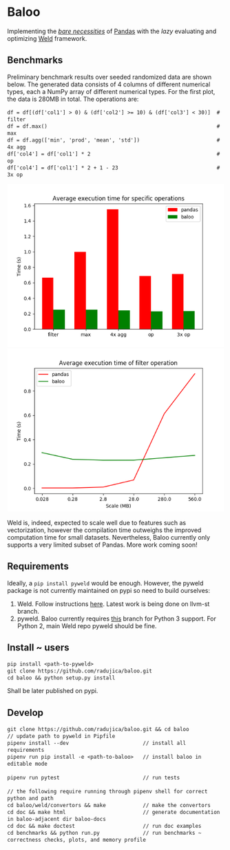 # Baloo

Implementing the [*bare necessities*](https://www.youtube.com/watch?v=08NlhjpVFsU) 
of [Pandas](https://pandas.pydata.org/) with the *lazy* evaluating
and optimizing [Weld](https://github.com/weld-project/weld) framework.

## Benchmarks
Preliminary benchmark results over seeded randomized data are shown below. 
The generated data consists of 4 columns of different numerical types, each a NumPy array of different numerical types. 
For the first plot, the data is 280MB in total. 
The operations are:

    df = df[(df['col1'] > 0) & (df['col2'] >= 10) & (df['col3'] < 30)]  # filter
    df = df.max()                                                       # max
    df = df.agg(['min', 'prod', 'mean', 'std'])                         # 4x agg
    df['col4'] = df['col1'] * 2                                         # op
    df['col4'] = df['col1'] * 2 + 1 - 23                                # 3x op
    
![benchmark results](benchmarks/benchmarks.png)
![benchmark scalability](benchmarks/scalability.png)

Weld is, indeed, expected to scale well due to features such as vectorization, however the compilation time outweighs
the improved computation time for small datasets. Nevertheless, Baloo currently only supports a very limited subset of
Pandas. More work coming soon!

## Requirements
Ideally, a `pip install pyweld` would be enough. However, the pyweld package is not currently maintained on pypi 
so need to build ourselves:

1) Weld. Follow instructions [here](https://github.com/weld-project/weld). Latest work is being done on llvm-st branch.
2) pyweld. Baloo currently requires [this](https://github.com/radujica/weld/tree/pyweld3) branch for Python 3 support. 
For Python 2, main Weld repo pyweld should be fine. 

## Install ~ users
    pip install <path-to-pyweld>
    git clone https://github.com/radujica/baloo.git
    cd baloo && python setup.py install
    
Shall be later published on pypi.

## Develop
    git clone https://github.com/radujica/baloo.git && cd baloo
    // update path to pyweld in Pipfile
    pipenv install --dev                        // install all requirements
    pipenv run pip install -e <path-to-baloo>   // install baloo in editable mode
    
    pipenv run pytest                           // run tests
    
    // the following require running through pipenv shell for correct python and path
    cd baloo/weld/convertors && make            // make the convertors
    cd doc && make html                         // generate documentation in baloo-adjacent dir baloo-docs
    cd doc && make doctest                      // run doc examples
    cd benchmarks && python run.py              // run benchmarks ~ correctness checks, plots, and memory profile
